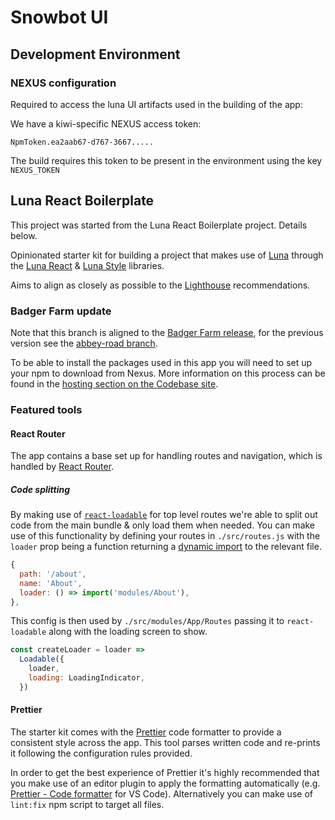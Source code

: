 # Snowbot UI

## Development Environment

### NEXUS configuration

Required to access the luna UI artifacts used in the building of the app:

We have a kiwi-specific NEXUS access token:

`NpmToken.ea2aab67-d767-3667.....`

The build requires this token to be present in the environment using the key `NEXUS_TOKEN`

## Luna React Boilerplate

This project was started from the Luna React Boilerplate project. Details below.

Opinionated starter kit for building a project that makes use of [Luna](http://luna.sainsburys.co.uk/) through the [Luna React](https://github.com/JSainsburyPLC/luna-react) & [Luna Style](https://github.com/JSainsburyPLC/luna-style) libraries.

Aims to align as closely as possible to the [Lighthouse](https://developers.google.com/web/tools/lighthouse/) recommendations.

### Badger Farm update

Note that this branch is aligned to the [Badger Farm release](https://jsainsburyplc.github.io/luna/#/Articles/Badger%20Farm%20release), for the previous version see the [abbey-road branch](https://github.com/JSainsburyPLC/luna-react-boilerplate/tree/abbey-road).

To be able to install the packages used in this app you will need to set up your npm to download from Nexus. More information on this process can be found in the [hosting section on the Codebase site](https://jsainsburyplc.github.io/luna/#/Hosting).

### Featured tools

#### React Router

The app contains a base set up for handling routes and navigation, which is handled by [React Router](https://reacttraining.com/react-router/web/guides/philosophy).

##### Code splitting

By making use of [`react-loadable`](https://github.com/jamiebuilds/react-loadable) for top level routes we're able to split out code from the main bundle & only load them when needed. You can make use of this functionality by defining your routes in `./src/routes.js` with the `loader` prop being a function returning a [dynamic import](https://webpack.js.org/guides/code-splitting/#dynamic-imports) to the relevant file.

```javascript
{
  path: '/about',
  name: 'About',
  loader: () => import('modules/About'),
},
```

This config is then used by `./src/modules/App/Routes` passing it to `react-loadable` along with the loading screen to show.

```javascript
const createLoader = loader =>
  Loadable({
    loader,
    loading: LoadingIndicator,
  })
```

#### Prettier

The starter kit comes with the [Prettier](https://github.com/prettier/prettier) code formatter to provide a consistent style across the app. This tool parses written code and re-prints it following the configuration rules provided.

In order to get the best experience of Prettier it's highly recommended that you make use of an editor plugin to apply the formatting automatically (e.g. [Prettier - Code formatter](https://github.com/prettier/prettier-vscode) for VS Code). Alternatively you can make use of `lint:fix` npm script to target all files.
